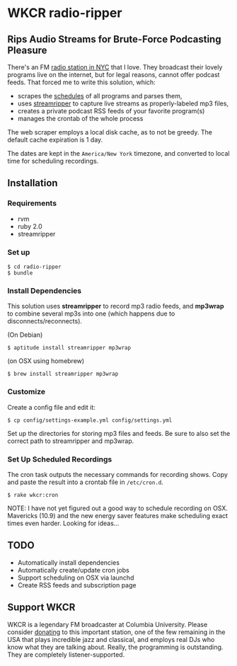 # WKCR radio-ripper

## Rips Audio Streams for Brute-Force Podcasting Pleasure

There's an FM [radio station in NYC](http://www.studentaffairs.columbia.edu/wkcr/) that I love. They broadcast their lovely programs live on the internet, but for legal reasons, cannot offer podcast feeds. That forced me to write this solution, which:

* scrapes the [schedules](http://www.studentaffairs.columbia.edu/wkcr/schedule) of all programs and parses them,
* uses [streamripper](http://streamripper.sourceforge.net/tutorialconsole.php) to capture live streams as properly-labeled mp3 files,
* creates a private podcast RSS feeds of your favorite program(s)
* manages the crontab of the whole process

The web scraper employs a local disk cache, as to not be greedy. The default cache expiration is 1 day.

The dates are kept in the `America/New York` timezone, and converted to local time for scheduling recordings.

## Installation

### Requirements

  * rvm
  * ruby 2.0
  * streamripper

### Set up

    $ cd radio-ripper
    $ bundle

### Install Dependencies

This solution uses **streamripper** to record mp3 radio feeds, and **mp3wrap** to combine several mp3s into one (which happens due to disconnects/reconnects).

(On Debian)

    $ aptitude install streamripper mp3wrap

(on OSX using homebrew)

    $ brew install streamripper mp3wrap

### Customize

Create a config file and edit it:

    $ cp config/settings-example.yml config/settings.yml

Set up the directories for storing mp3 files and feeds. Be sure to also set the correct path to streamripper and mp3wrap.

### Set Up Scheduled Recordings

The cron task outputs the necessary commands for recording shows. Copy and paste the result into a crontab file in `/etc/cron.d`.

    $ rake wkcr:cron

NOTE: I have not yet figured out a good way to schedule recording on OSX. Mavericks (10.9) and the new energy saver features make scheduling exact times even harder. Looking for ideas...

## TODO

* Automatically install dependencies
* Automatically create/update cron jobs
* Support scheduling on OSX via launchd
* Create RSS feeds and subscription page

## Support WKCR

WKCR is a legendary FM broadcaster at Columbia University. Please consider [donating](https://giving.columbia.edu/giveonline/?schoolstyle=411) to this important station, one of the few remaining in the USA that plays incredible jazz and classical, and employs real DJs who know what they are talking about. Really, the programming is outstanding. They are completely listener-supported.
